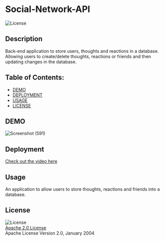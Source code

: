 # Social-Network-API

![License](https://img.shields.io/badge/License-Apache_2.0-blue.svg)

## Description

Back-end application to store users, thoughts and reactions in a database. Allowing users to create/delete thoughts, reactions or friends and then updating changes in the database.

## Table of Contents:

- [DEMO](#demo)
- [DEPLOYMENT](#deployment)
- [USAGE](#usage)
- [LICENSE](#license)

## DEMO

![Screenshot (591)](https://user-images.githubusercontent.com/96558916/157590091-85e7bccc-9606-4dab-b186-075af0eae047.png)

## Deployment

[Check out the video here](https://drive.google.com/file/d/1DKWWVOzsYXXoT9VpF7elQkfQbeLTxfZC/view)

## Usage

An application to allow users to store thoughts, reactions and friends into a database.

## License

![License](https://img.shields.io/badge/License-Apache_2.0-blue.svg)  
 [Apache 2.0 License](https://opensource.org/licenses/Apache-2.0)  
 Apache License
Version 2.0, January 2004
